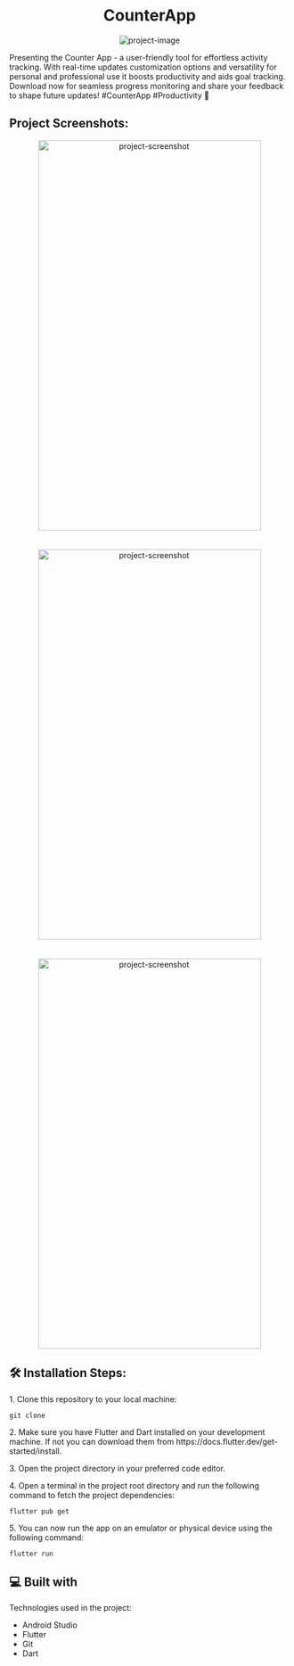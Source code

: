 <h1 align="center" id="title">CounterApp</h1>

<p align="center"><img src="https://socialify.git.ci/AyushSingh4321/counter-app/image?language=1&amp;name=1&amp;owner=1&amp;pattern=Solid&amp;theme=Dark" alt="project-image"></p>

<p id="description">Presenting the Counter App - a user-friendly tool for effortless activity tracking. With real-time updates customization options and versatility for personal and professional use it boosts productivity and aids goal tracking. Download now for seamless progress monitoring and share your feedback to shape future updates! #CounterApp #Productivity 🚀</p>

<h2>Project Screenshots:</h2>
<div align="center">
  <img src="https://github.com/AyushSingh4321/counter-app/assets/156438001/008e18fc-13bd-4c42-850a-532c54e2eae0" alt="project-screenshot" width="400" height="700/">

</div>
<br><br>
<div align="center">
  
<img src="https://github.com/AyushSingh4321/counter-app/assets/156438001/3d473dd1-656a-4527-aa73-88da0ef32c71" alt="project-screenshot" width="400" height="700/">
</div>
<br><br>
<div align="center">
  <img src="https://github.com/AyushSingh4321/counter-app/assets/156438001/4a1e27ea-36dc-4eb4-81e1-155e1983727f" alt="project-screenshot" width="400" height="700/">
</div>

<h2>🛠️ Installation Steps:</h2>

<p>1. Clone this repository to your local machine:</p>

```
git clone 
```

<p>2. Make sure you have Flutter and Dart installed on your development machine. If not you can download them from https://docs.flutter.dev/get-started/install.</p>

<p>3. Open the project directory in your preferred code editor.</p>

<p>4. Open a terminal in the project root directory and run the following command to fetch the project dependencies:</p>

```
flutter pub get
```

<p>5. You can now run the app on an emulator or physical device using the following command:</p>

```
flutter run
```

  
  
<h2>💻 Built with</h2>

Technologies used in the project:

*   Android Studio
*   Flutter
*   Git
*   Dart
